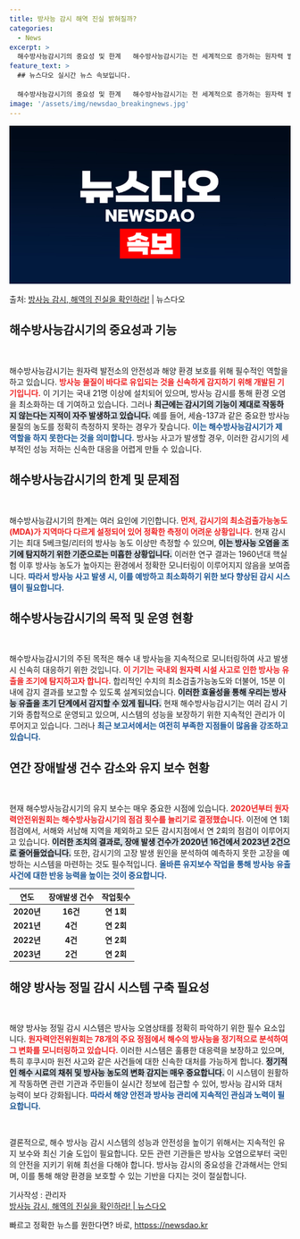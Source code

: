 ```yaml
---
title: 방사능 감시 해역 진실 밝혀질까?
categories:
  - News
excerpt: >
  해수방사능감시기의 중요성 및 한계   해수방사능감시기는 전 세계적으로 증가하는 원자력 발전소 및 핵실험의 영…
feature_text: >
  ## 뉴스다오 실시간 뉴스 속보입니다.

  해수방사능감시기의 중요성 및 한계   해수방사능감시기는 전 세계적으로 증가하는 원자력 발전소 및 핵실험의 영…
image: '/assets/img/newsdao_breakingnews.jpg'
---
```


![뉴스다오 속보](/assets/img/newsdao_breakingnews.jpg)

<p>출처: <a href="httpss://newsdao.kr/5044" rel="dofollow">방사능 감시, 해역의 진실을 확인하라!</a> | 뉴스다오</p>

<h2 data-ke-size="size26">해수방사능감시기의 중요성과 기능</h2>

<p data-ke-size="size16">&nbsp;</p>

해수방사능감시기는 원자력 발전소의 안전성과 해양 환경 보호를 위해 필수적인 역할을 하고 있습니다. <b><span style="color: #ee2323;">방사능 물질이 바다로 유입되는 것을 신속하게 감지하기 위해 개발된 기기입니다.</span></b> 이 기기는 국내 21명 이상에 설치되어 있으며, 방사능 감시를 통해 환경 오염을 최소화하는 데 기여하고 있습니다. 그러나 <b><span style="background-color: #21538527;">최근에는 감시기의 기능이 제대로 작동하지 않는다는 지적이 자주 발생하고 있습니다.</span></b> 예를 들어, 세슘-137과 같은 중요한 방사능 물질의 농도를 정확히 측정하지 못하는 경우가 잦습니다. <b><span style="color: #1a5490;">이는 해수방사능감시기가 제 역할을 하지 못한다는 것을 의미합니다.</span></b> 방사능 사고가 발생할 경우, 이러한 감시기의 세부적인 성능 저하는 신속한 대응을 어렵게 만들 수 있습니다.

<h2 data-ke-size="size26">해수방사능감시기의 한계 및 문제점</h2>

<p data-ke-size="size16">&nbsp;</p>

해수방사능감시기의 한계는 여러 요인에 기인합니다. <b><span style="color: #ee2323;">먼저, 감시기의 최소검출가능농도(MDA)가 지역마다 다르게 설정되어 있어 정확한 측정이 어려운 상황입니다.</span></b> 현재 감시기는 최대 5베크럴/리터의 방사능 농도 이상만 측정할 수 있으며, <b><span style="background-color: #21538527;">이는 방사능 오염을 조기에 탐지하기 위한 기준으로는 미흡한 상황입니다.</span></b> 이러한 연구 결과는 1960년대 핵실험 이후 방사능 농도가 높아지는 환경에서 정확한 모니터링이 이루어지지 않음을 보여줍니다. <b><span style="color: #1a5490;">따라서 방사능 사고 발생 시, 이를 예방하고 최소화하기 위한 보다 향상된 감시 시스템이 필요합니다.</span></b>

<h2 data-ke-size="size26">해수방사능감시기의 목적 및 운영 현황</h2>

<p data-ke-size="size16">&nbsp;</p>

해수방사능감시기의 주된 목적은 해수 내 방사능을 지속적으로 모니터링하여 사고 발생 시 신속히 대응하기 위한 것입니다. <b><span style="color: #ee2323;">이 기기는 국내외 원자력 시설 사고로 인한 방사능 유출을 조기에 탐지하고자 합니다.</span></b> 합리적인 수치의 최소검출가능농도와 더불어, 15분 이내에 감지 결과를 보고할 수 있도록 설계되었습니다. <b><span style="background-color: #21538527;">이러한 효율성을 통해 우리는 방사능 유출을 초기 단계에서 감지할 수 있게 됩니다.</span></b> 현재 해수방사능감시기는 여러 감시 기기와 종합적으로 운영되고 있으며, 시스템의 성능을 보장하기 위한 지속적인 관리가 이루어지고 있습니다. 그러나 <b><span style="color: #1a5490;">최근 보고서에서는 여전히 부족한 지점들이 많음을 강조하고 있습니다.</span></b>

<h2 data-ke-size="size26">연간 장애발생 건수 감소와 유지 보수 현황</h2>

<p data-ke-size="size16">&nbsp;</p>

현재 해수방사능감시기의 유지 보수는 매우 중요한 시점에 있습니다. <b><span style="color: #ee2323;">2020년부터 원자력안전위원회는 해수방사능감시기의 점검 횟수를 늘리기로 결정했습니다.</span></b> 이전에 연 1회 점검에서, 서해와 서남해 지역을 제외하고 모든 감시지점에서 연 2회의 점검이 이루어지고 있습니다. <b><span style="background-color: #21538527;">이러한 조치의 결과로, 장애 발생 건수가 2020년 16건에서 2023년 2건으로 줄어들었습니다.</span></b> 또한, 감시기의 고장 발생 원인을 분석하여 예측하지 못한 고장을 예방하는 시스템을 마련하는 것도 필수적입니다. <b><span style="color: #1a5490;">올바른 유지보수 작업을 통해 방사능 유출 사건에 대한 반응 능력을 높이는 것이 중요합니다.</span></b>

<table>
    <thead>
        <tr>
            <th>연도</th>
            <th>장애발생 건수</th>
            <th>작업횟수</th>
        </tr>
    </thead>
    <tbody>
        <tr>
            <td style="text-align: center; height: 17px;"><b>2020년</b></td>
            <td style="text-align: center; height: 17px;"><b>16건</b></td>
            <td style="text-align: center; height: 17px;"><b>연 1회</b></td>
        </tr>
        <tr>
            <td style="text-align: center; height: 17px;"><b>2021년</b></td>
            <td style="text-align: center; height: 17px;"><b>4건</b></td>
            <td style="text-align: center; height: 17px;"><b>연 2회</b></td>
        </tr>
        <tr>
            <td style="text-align: center; height: 17px;"><b>2022년</b></td>
            <td style="text-align: center; height: 17px;"><b>4건</b></td>
            <td style="text-align: center; height: 17px;"><b>연 2회</b></td>
        </tr>
        <tr>
            <td style="text-align: center; height: 17px;"><b>2023년</b></td>
            <td style="text-align: center; height: 17px;"><b>2건</b></td>
            <td style="text-align: center; height: 17px;"><b>연 2회</b></td>
        </tr>
    </tbody>
</table>

<h2 data-ke-size="size26">해양 방사능 정밀 감시 시스템 구축 필요성</h2>

<p data-ke-size="size16">&nbsp;</p>

해양 방사능 정밀 감시 시스템은 방사능 오염상태를 정확히 파악하기 위한 필수 요소입니다. <b><span style="color: #ee2323;">원자력안전위원회는 78개의 주요 정점에서 해수의 방사능을 정기적으로 분석하여 그 변화를 모니터링하고 있습니다.</span></b> 이러한 시스템은 훌륭한 대응력을 보장하고 있으며, 특히 후쿠시마 원전 사고와 같은 사건들에 대한 신속한 대처를 가능하게 합니다. <b><span style="background-color: #21538527;">정기적인 해수 시료의 채취 및 방사능 농도의 변화 감지는 매우 중요합니다.</span></b> 이 시스템이 원활하게 작동하면 관련 기관과 주민들이 실시간 정보에 접근할 수 있어, 방사능 감시와 대처 능력이 보다 강화됩니다. <b><span style="color: #1a5490;">따라서 해양 안전과 방사능 관리에 지속적인 관심과 노력이 필요합니다.</span></b>

<p data-ke-size="size16">&nbsp;</p>

결론적으로, 해수 방사능 감시 시스템의 성능과 안전성을 높이기 위해서는 지속적인 유지 보수와 최신 기술 도입이 필요합니다. 모든 관련 기관들은 방사능 오염으로부터 국민의 안전을 지키기 위해 최선을 다해야 합니다. 방사능 감시의 중요성을 간과해서는 안되며, 이를 통해 해양 환경을 보호할 수 있는 기반을 다지는 것이 절실합니다. 

기사작성 : 관리자  
[방사능 감시, 해역의 진실을 확인하라! | 뉴스다오](httpss://newsdao.kr/5044) 

빠르고 정확한 뉴스를 원한다면? 바로, <a href="httpss://newsdao.kr" rel="dofollow">httpss://newsdao.kr</a>


